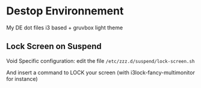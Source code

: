# Destop Environnement

My DE dot files
i3 based + gruvbox light theme

## Lock Screen on Suspend
Void Specific configuration: edit the file `/etc/zzz.d/suspend/lock-screen.sh`

And insert a command to LOCK your screen (with i3lock-fancy-multimonitor for instance)
